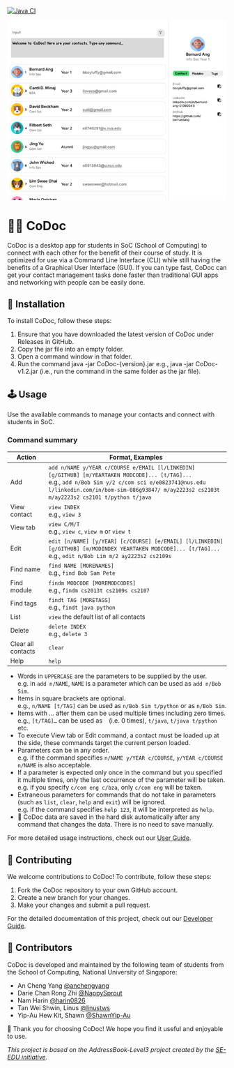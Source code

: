 [![Java CI](https://github.com/AY2223S2-CS2103T-F12-2/tp/actions/workflows/gradle.yml/badge.svg)](https://github.com/AY2223S2-CS2103T-F12-2/tp/actions/workflows/gradle.yml)

![Ui](docs/images/Ui.png)

# 🧑‍💻 CoDoc

CoDoc is a desktop app for students in SoC (School of Computing) to connect with each other for the benefit of their course of study. It is optimized for use via a Command Line Interface (CLI) while still having the benefits of a Graphical User Interface (GUI). If you can type fast, CoDoc can get your contact management tasks done faster than traditional GUI apps and networking with people can be easily done.

## 🚀 Installation
To install CoDoc, follow these steps:

1. Ensure that you have downloaded the latest version of CoDoc under Releases in GitHub.
2. Copy the jar file into an empty folder.
3. Open a command window in that folder.
4. Run the command java -jar CoDoc-{version}.jar e.g., java -jar CoDoc-v1.2.jar (i.e., run the command in the same folder as the jar file).

## 🕹️ Usage
Use the available commands to manage your contacts and connect with students in SoC.

### Command summary
Action | Format, Examples
| --- | --- |
Add	| `add n/NAME y/YEAR c/COURSE e/EMAIL [l/LINKEDIN] [g/GITHUB] [m/YEARTAKEN MODCODE]... [t/TAG]...`<br />e.g., `add n/Bob Sim y/2 c/com sci e/e0823741@nus.edu l/linkedin.com/in/bom-sim-086g93847/ m/ay2223s2 cs2103t m/ay2223s2 cs2101 t/python t/java`
View contact | `view INDEX`<br />e.g., `view 3`
View tab | `view C/M/T`<br />e.g., `view c`, `view m` or `view t`
Edit | `edit [n/NAME] [y/YEAR] [c/COURSE] [e/EMAIL] [l/LINKEDIN] [g/GITHUB] [m/MODINDEX YEARTAKEN MODCODE]... [t/TAG]...`<br />e.g., `edit n/Bob Lim m/2 ay2223s2 cs2109s`
Find	name | `find NAME [MORENAMES]`<br />e.g., `find Bob Sam Pete`
Find module | `findm MODCODE [MOREMODCODES]`<br />e.g., `findm cs2013t cs2109s cs2107`
Find tags | `findt TAG [MORETAGS]`<br />e.g., `findt java python` 
List | `view` the default list of all contacts
Delete | `delete INDEX`<br />e.g., `delete 3`
Clear all contacts | `clear`
Help | `help`

- Words in `UPPERCASE` are the parameters to be supplied by the user.<br />e.g. in `add n/NAME`, `NAME` is a parameter which can be used as `add n/Bob Sim`.
- Items in square brackets are optional.<br />e.g., `n/NAME [t/TAG]` can be used as `n/Bob Sim t/python` or as `n/Bob Sim`.
- Items with … after them can be used multiple times including zero times.<br />e.g., `[t/TAG]…` can be used as ` ` (i.e. 0 times), `t/java`, `t/java t/python` etc.
- To execute View tab or Edit command, a contact must be loaded up at the side, these commands target the current person loaded.
- Parameters can be in any order.<br />e.g. if the command specifies `n/NAME y/YEAR c/COURSE`, `y/YEAR c/COURSE n/NAME` is also acceptable.
- If a parameter is expected only once in the command but you specified it multiple times, only the last occurrence of the parameter will be taken.<br />e.g. if you specify `c/com eng c/bza`, only `c/com eng` will be taken.
- Extraneous parameters for commands that do not take in parameters (such as `list`, `clear`, `help` and `exit`) will be ignored.<br />e.g. if the command specifies `help 123`, it will be interpreted as `help`.
- 💾 CoDoc data are saved in the hard disk automatically after any command that changes the data. There is no need to save manually.

For more detailed usage instructions, check out our [User Guide](https://ay2223s2-cs2103t-f12-2.github.io/tp/UserGuide.html).

## 🤝 Contributing
We welcome contributions to CoDoc! To contribute, follow these steps:

1. Fork the CoDoc repository to your own GitHub account.
2. Create a new branch for your changes.
3. Make your changes and submit a pull request.

For the detailed documentation of this project, check out our [Developer Guide](https://ay2223s2-cs2103t-f12-2.github.io/tp/DeveloperGuide.html).

## 🙌 Contributors
CoDoc is developed and maintained by the following team of students from the School of Computing, National University of Singapore:
- An Cheng Yang [@anchengyang](https://github.com/anchengyang)
- Darie Chan Rong Zhi [@NappySprout](https://github.com/NappySprout)
- Nam Harin [@harin0826](https://github.com/harin0826)
- Tan Wei Shwin, Linus [@linustws](https://github.com/linustws)
- Yip-Au Hew Kit, Shawn [@ShawnYip-Au](https://github.com/ShawnYip-Au)

👋 Thank you for choosing CoDoc! We hope you find it useful and enjoyable to use.

_This project is based on the AddressBook-Level3 project created by the [SE-EDU initiative](https://se-education.org)._




